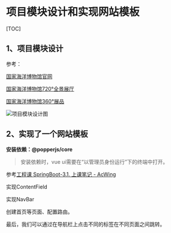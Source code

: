 # 项目模块设计和实现网站模板

[TOC]

## 1、项目模块设计

参考：

[国家海洋博物馆官网](https://www.nmmc.cc/active/index)

[国家海洋博物馆720°全景展厅](https://www.nmmc.cc/uploadfiles/360data/longdeshidai/?scene_id=45968320)

[国家海洋博物馆360°展品](https://www.nmmc.cc/collection?state=zixun)

![项目模块设计图](E:\IDEA\code\spring\MCM\其他\项目模块设计图.png)

## 2、实现了一个网站模板

**安装依赖：@popperjs/core**

> 安装依赖时，vue ui需要在“以管理员身份运行”下的终端中打开。

参考[工程课 SpringBoot-3.1. 上课笔记 - AcWing](https://www.acwing.com/solution/content/125057/)

实现ContentField

实现NavBar

创建首页等页面、配置路由。

最后，我们可以通过在导航栏上点击不同的标签在不同页面之间跳转。

